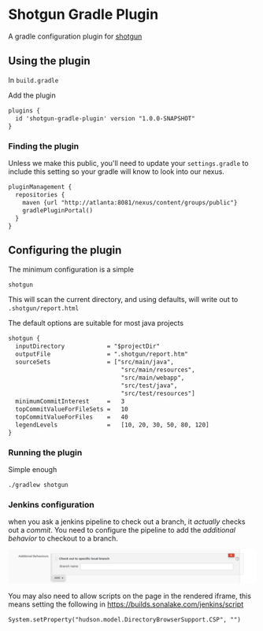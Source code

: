 # Shotgun Gradle Plugin

A gradle configuration plugin for [shotgun](https://bitbucket.org/sonalake/shotgun)

## Using the plugin

In `build.gradle`

Add the plugin

    plugins {
      id 'shotgun-gradle-plugin' version "1.0.0-SNAPSHOT"
    }

### Finding the plugin

Unless we make this public, you'll need to update your `settings.gradle` to
include this setting so your gradle will know to look into our nexus.


    pluginManagement {
      repositories {
        maven {url "http://atlanta:8081/nexus/content/groups/public"}
        gradlePluginPortal()
      }
    }


## Configuring the plugin

The minimum configuration is a simple

    shotgun

This will scan the current directory, and using defaults, will write out to
`.shotgun/report.html`


The default options are suitable for most java projects

    shotgun {
      inputDirectory            = "$projectDir"
      outputFile                = ".shotgun/report.htm"
      sourceSets                = ["src/main/java",
                                    "src/main/resources",
                                    "src/main/webapp",
                                    "src/test/java",
                                    "src/test/resources"]
      minimumCommitInterest     =   3
      topCommitValueForFileSets =   10
      topCommitValueForFiles    =   40
      legendLevels              =   [10, 20, 30, 50, 80, 120]
    }

### Running the plugin

Simple enough

    ./gradlew shotgun

### Jenkins configuration

when you ask a jenkins pipeline to check out a branch, it _actually_ checks out
a _commit_. You need to configure the pipeline to add the _additional behavior_ to
checkout to a branch.

![](docs/checkout-to-branch.png)

You may also need to allow scripts on the page in the rendered iframe, this means
setting the following in https://builds.sonalake.com/jenkins/script

    System.setProperty("hudson.model.DirectoryBrowserSupport.CSP", "")

